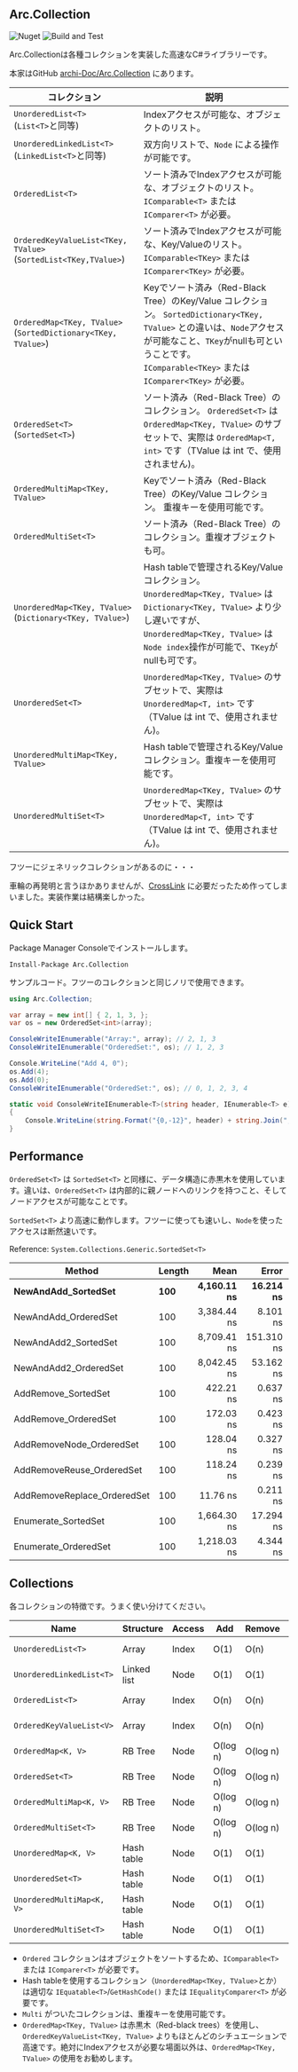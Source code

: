 ﻿## Arc.Collection
![Nuget](https://img.shields.io/nuget/v/Arc.Collection) ![Build and Test](https://github.com/archi-Doc/Arc.Collection/workflows/Build%20and%20Test/badge.svg)

Arc.Collectionは各種コレクションを実装した高速なC#ライブラリーです。

本家はGitHub [archi-Doc/Arc.Collection](https://github.com/archi-Doc/Arc.Collection) にあります。

| コレクション                                                 | 説明                                                         |
| ------------------------------------------------------------ | ------------------------------------------------------------ |
| ```UnorderedList<T>  ``` <br />(`List<T>`と同等)             | Indexアクセスが可能な、オブジェクトのリスト。                |
| ```UnorderedLinkedList<T>```<br />(`LinkedList<T>`と同等)    | 双方向リストで、`Node` による操作が可能です。                |
| ```OrderedList<T> ```                                        | ソート済みでIndexアクセスが可能な、オブジェクトのリスト。<br />`IComparable<T>` または `IComparer<T>` が必要。 |
| ```OrderedKeyValueList<TKey, TValue>``` <br />(`SortedList<TKey,TValue>`) | ソート済みでIndexアクセスが可能な、Key/Valueのリスト。<br />`IComparable<TKey>` または `IComparer<TKey>` が必要。 |
| ```OrderedMap<TKey, TValue>``` (`SortedDictionary<TKey, TValue>`) | Keyでソート済み（Red-Black Tree）のKey/Value コレクション。 `SortedDictionary<TKey, TValue>` との違いは、`Node`アクセスが可能なこと、`TKey`がnullも可ということです。<br />`IComparable<TKey>` または `IComparer<TKey>` が必要。 |
| ```OrderedSet<T>```<br />(`SortedSet<T>`)                    | ソート済み（Red-Black Tree）のコレクション。 `OrderedSet<T>` は `OrderedMap<TKey, TValue>` のサブセットで、実際は ```OrderedMap<T, int>``` です（TValue は int で、使用されません)。 |
| ```OrderedMultiMap<TKey, TValue>```                          | Keyでソート済み（Red-Black Tree）のKey/Value コレクション。 重複キーを使用可能です。 |
| ```OrderedMultiSet<T>```                                     | ソート済み（Red-Black Tree）のコレクション。重複オブジェクトも可。 |
| `UnorderedMap<TKey, TValue>`<br />(`Dictionary<TKey, TValue>`) | Hash tableで管理されるKey/Value コレクション。`UnorderedMap<TKey, TValue>` は `Dictionary<TKey, TValue>` より少し遅いですが、`UnorderedMap<TKey, TValue>` は`Node index`操作が可能で、`TKey`がnullも可です。 |
| ```UnorderedSet<T>```                                        | `UnorderedMap<TKey, TValue>` のサブセットで、実際は `UnorderedMap<T, int>` です（TValue は int で、使用されません)。 |
| ```UnorderedMultiMap<TKey, TValue>```                        | Hash tableで管理されるKey/Value コレクション。重複キーを使用可能です。 |
| ```UnorderedMultiSet<T>```                                   | `UnorderedMap<TKey, TValue>` のサブセットで、実際は `UnorderedMap<T, int>` です（TValue は int で、使用されません)。 |



フツーにジェネリックコレクションがあるのに・・・

車輪の再発明と言うほかありませんが、[CrossLink](https://github.com/archi-Doc/CrossLink) に必要だったため作ってしまいました。実装作業は結構楽しかった。



## Quick Start

Package Manager Consoleでインストールします。

```
Install-Package Arc.Collection
```

サンプルコード。フツーのコレクションと同じノリで使用できます。

```csharp
using Arc.Collection;
```

```csharp
var array = new int[] { 2, 1, 3, };
var os = new OrderedSet<int>(array);

ConsoleWriteIEnumerable("Array:", array); // 2, 1, 3
ConsoleWriteIEnumerable("OrderedSet:", os); // 1, 2, 3

Console.WriteLine("Add 4, 0");
os.Add(4);
os.Add(0);
ConsoleWriteIEnumerable("OrderedSet:", os); // 0, 1, 2, 3, 4

static void ConsoleWriteIEnumerable<T>(string header, IEnumerable<T> e)
{
    Console.WriteLine(string.Format("{0,-12}", header) + string.Join(", ", e));
}
```



## Performance

`OrderedSet<T>` は `SortedSet<T>` と同様に、データ構造に赤黒木を使用しています。違いは、`OrderedSet<T>` は内部的に親ノードへのリンクを持つこと、そしてノードアクセスが可能なことです。

`SortedSet<T>` より高速に動作します。フツーに使っても速いし、`Node`を使ったアクセスは断然速いです。

Reference: `System.Collections.Generic.SortedSet<T>`

| Method                      | Length    |                Mean |            Error |           StdDev |              Median |       Gen 0 |    Allocated |
| --------------------------- | --------- | ------------------: | ---------------: | ---------------: | ------------------: | ----------: | -----------: |
| **NewAndAdd_SortedSet**     | **100**   |     **4,160.11 ns** |    **16.214 ns** |    **22.730 ns** |     **4,157.33 ns** |  **1.0223** |   **4288 B** |
| NewAndAdd_OrderedSet        | 100       |         3,384.44 ns |         8.101 ns |        12.126 ns |         3,384.49 ns |      1.4381 |       6024 B |
| NewAndAdd2_SortedSet        | 100       |         8,709.41 ns |       151.310 ns |       221.788 ns |         8,551.29 ns |      1.8463 |       7776 B |
| NewAndAdd2_OrderedSet       | 100       |         8,042.45 ns |        53.162 ns |        79.570 ns |         8,043.79 ns |      2.0599 |       8664 B |
| AddRemove_SortedSet         | 100       |           422.21 ns |         0.637 ns |         0.934 ns |           421.94 ns |      0.0381 |        160 B |
| AddRemove_OrderedSet        | 100       |           172.03 ns |         0.423 ns |         0.593 ns |           171.93 ns |      0.0534 |        224 B |
| AddRemoveNode_OrderedSet    | 100       |           128.04 ns |         0.327 ns |         0.469 ns |           127.89 ns |      0.0534 |        224 B |
| AddRemoveReuse_OrderedSet   | 100       |           118.24 ns |         0.239 ns |         0.335 ns |           118.13 ns |           - |            - |
| AddRemoveReplace_OrderedSet | 100       |            11.76 ns |         0.211 ns |         0.289 ns |            11.54 ns |           - |            - |
| Enumerate_SortedSet         | 100       |         1,664.30 ns |        17.294 ns |        25.349 ns |         1,682.97 ns |      0.0401 |        168 B |
| Enumerate_OrderedSet        | 100       |         1,218.03 ns |         4.344 ns |         6.230 ns |         1,219.51 ns |      0.0114 |         48 B |



## Collections

各コレクションの特徴です。うまく使い分けてください。

| Name                          | Structure   | Access | Add      | Remove   | Search   | Sort       | Enum.    |
| ----------------------------- | ----------- | ------ | -------- | -------- | -------- | ---------- | -------- |
| ```UnorderedList<T>```        | Array       | Index  | O(1)     | O(n)     | O(n)     | O(n log n) | O(1)     |
| ```UnorderedLinkedList<T>```  | Linked list | Node   | O(1)     | O(1)     | O(n)     | O(n log n) | O(1)     |
| ```OrderedList<T>```          | Array       | Index  | O(n)     | O(n)     | O(log n) | Sorted     | O(1)     |
| ```OrderedKeyValueList<V>```  | Array       | Index  | O(n)     | O(n)     | O(log n) | Sorted     | O(1)     |
| ```OrderedMap<K, V>```        | RB Tree     | Node   | O(log n) | O(log n) | O(log n) | Sorted     | O(log n) |
| ```OrderedSet<T>```           | RB Tree     | Node   | O(log n) | O(log n) | O(log n) | Sorted     | O(log n) |
| ```OrderedMultiMap<K, V>```   | RB Tree     | Node   | O(log n) | O(log n) | O(log n) | Sorted     | O(log n) |
| ```OrderedMultiSet<T>```      | RB Tree     | Node   | O(log n) | O(log n) | O(log n) | Sorted     | O(log n) |
| ```UnorderedMap<K, V>```      | Hash table  | Node   | O(1)     | O(1)     | O(1)     | -          | O(1)     |
| ```UnorderedSet<T>```         | Hash table  | Node   | O(1)     | O(1)     | O(1)     | -          | O(1)     |
| ```UnorderedMultiMap<K, V>``` | Hash table  | Node   | O(1)     | O(1)     | O(1)     | -          | O(1)     |
| ```UnorderedMultiSet<T>```    | Hash table  | Node   | O(1)     | O(1)     | O(1)     | -          | O(1)     |

- `Ordered` コレクションはオブジェクトをソートするため、`IComparable<T>` または `IComparer<T>` が必要です。
- Hash tableを使用するコレクション（`UnorderedMap<TKey, TValue>`とか）は適切な ```IEquatable<T>```/```GetHashCode()``` または `IEqualityComparer<T>` が必要です。
- ```Multi``` がついたコレクションは、重複キーを使用可能です。
- `OrderedMap<TKey, TValue>` は赤黒木（Red-black trees）を使用し、`OrderedKeyValueList<TKey, TValue>` よりもほとんどのシチュエーションで高速です。絶対にIndexアクセスが必要な場面以外は、`OrderedMap<TKey, TValue>` の使用をお勧めします。

